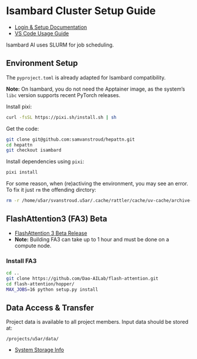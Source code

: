 # Isambard Cluster Setup Guide

- [Login & Setup Documentation](https://docs.isambard.ac.uk/user-documentation/getting_started/)
- [VS Code Usage Guide](https://docs.isambard.ac.uk/user-documentation/guides/vscode/)

Isambard AI uses SLURM for job scheduling.


## Environment Setup

The `pyproject.toml` is already adapted for Isambard compatibility.

**Note:** On Isambard, you do not need the Apptainer image, as the system’s `libc` version supports recent PyTorch releases.

Install pixi:

```bash
curl -fsSL https://pixi.sh/install.sh | sh
```

Get the code:

```bash
git clone git@github.com:samvanstroud/hepattn.git
cd hepattn
git checkout isambard
```

Install dependencies using `pixi`:

```bash
pixi install
```

For some reason, when (re)activing the environment, you may see an error.
To fix it just `rm` the offending dirctory:

```bash
rm -r /home/u5ar/svanstroud.u5ar/.cache/rattler/cache/uv-cache/archive-v0/
```


## FlashAttention3 (FA3) Beta

- [FlashAttention 3 Beta Release](https://github.com/Dao-AILab/flash-attention?tab=readme-ov-file#flashattention-3-beta-release)
- **Note:** Building FA3 can take up to 1 hour and must be done on a compute node.

### Install FA3

```bash
cd ..
git clone https://github.com/Dao-AILab/flash-attention.git
cd flash-attention/hopper/
MAX_JOBS=16 python setup.py install
```


## Data Access & Transfer

Project data is available to all project members. Input data should be stored at:

```
/projects/u5ar/data/
```

- [System Storage Info](https://docs.isambard.ac.uk/user-documentation/information/system-storage/)
